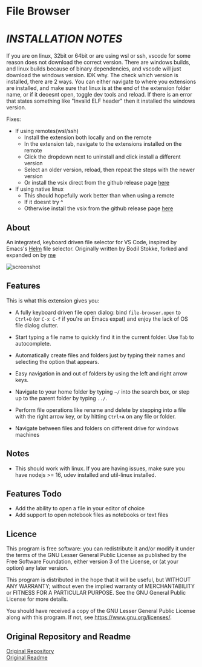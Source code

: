 # File Browser

# ***INSTALLATION NOTES***  
If you are on linux, 32bit or 64bit or are using wsl or ssh, vscode for some reason does not download the correct version. There are windows builds, and linux builds because of binary dependencies, and vscode will just download the windows version. IDK why. The check which version is installed, there are 2 ways. You can either navigate to where you extensions are installed, and make sure that linux is at the end of the extension folder name, or if it deoesnt open, toggle dev tools and reload. If there is an error that states something like "Invalid ELF header" then it installed the windows version.


Fixes:  
* If using remotes(wsl/ssh)
    * Install the extension both locally and on the remote
    * In the extension tab, navigate to the extensions installed on the remote
    * Click the dropdown next to uninstall and click install a different version
    * Select an older version, reload, then repeat the steps with the newer version
    * Or install the vsix direct from the github release page [here](https://github.com/atariq11700/vscode-file-browser/releases)
* If using native linux
    * This should hopefully work better than when using a remote
    * If it doesnt try ^
    * Otherwise install the vsix from the github release page [here](https://github.com/atariq11700/vscode-file-browser/releases)



## About

An integrated, keyboard driven file selector for VS Code, inspired by Emacs's
[Helm](https://emacs-helm.github.io/helm/) file selector. Originally written by Bodil Stokke, forked and expanded on by [me](https://github.com/atariq11700)

![screenshot](images/file-browser.gif)

## Features

This is what this extension gives you:

-   A fully keyboard driven file open dialog: bind `file-browser.open` to `Ctrl+O` (or `C-x C-f` if
    you're an Emacs expat) and enjoy the lack of OS file dialog clutter.
-   Start typing a file name to quickly find it in the current folder. Use `Tab` to autocomplete.
-   Automatically create files and folders just by typing their names and selecting the option that
    appears.
-   Easy navigation in and out of folders by using the left and right arrow keys.
-   Navigate to your home folder by typing `~/` into the search box, or step up to the parent folder
    by typing `../`.
-   Perform file operations like rename and delete by stepping into a file with the right arrow key,
    or by hitting `Ctrl+A` on any file or folder.

-   Navigate between files and folders on different drive for windows machines

## Notes

-   This should work with linux. If you are having issues, make sure you have nodejs >= 16, udev installed and util-linux installed.

## Features Todo  

-   Add the ability to open a file in your editor of choice
-   Add support to open notebook files as notebooks or text files

## Licence

This program is free software: you can redistribute it and/or modify it under the terms of the GNU
Lesser General Public License as published by the Free Software Foundation, either version 3 of the
License, or (at your option) any later version.

This program is distributed in the hope that it will be useful, but WITHOUT ANY WARRANTY; without
even the implied warranty of MERCHANTABILITY or FITNESS FOR A PARTICULAR PURPOSE. See the GNU
General Public License for more details.

You should have received a copy of the GNU Lesser General Public License along with this program. If
not, see <https://www.gnu.org/licenses/>.

## Original Repository and Readme
[Original Repository](https://github.com/bodil/vscode-file-browser)  
[Original Readme](original-readme.md)

